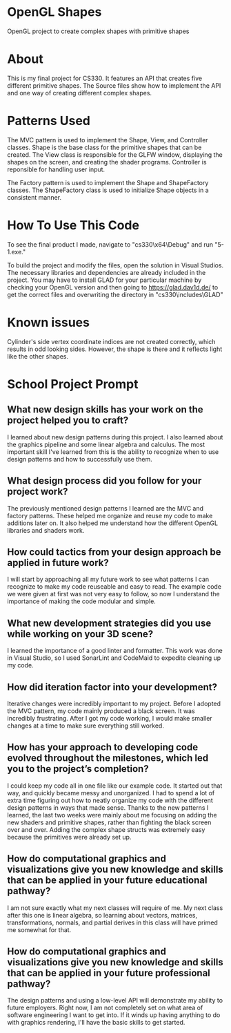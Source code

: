 # OpenGL Shapes
OpenGL project to create complex shapes with primitive shapes

# About
This is my final project for CS330. It features an API that creates five different primitive shapes. The Source files show how to implement the API and one way of creating different complex shapes.

# Patterns Used
The MVC pattern is used to implement the Shape, View, and Controller classes. Shape is the base class for the primitive shapes that can be created. The View class is responsible for the GLFW window, displaying the shapes on the screen, and creating the shader programs. Controller is reponsible for handling user input. 

The Factory pattern is used to implement the Shape and ShapeFactory classes. The ShapeFactory class is used to initialize Shape objects in a consistent manner.

# How To Use This Code
To see the final product I made, navigate to "cs330\x64\Debug" and run "5-1.exe."

To build the project and modify the files, open the solution in Visual Studios. The necessary libraries and dependencies are already included in the project. You may have to install GLAD for your particular machine by checking your OpenGL version and then going to https://glad.dav1d.de/ to get the correct files and overwriting the directory in "cs330\includes\GLAD"

# Known issues
Cylinder's side vertex coordinate indices are not created correctly, which results in odd looking sides. However, the shape is there and it reflects light like the other shapes.

# School Project Prompt

## What new design skills has your work on the project helped you to craft?
I learned about new design patterns during this project. I also learned about the graphics pipeline and some linear algebra and calculus. The most important skill I've learned from this is the ability to recognize when to use design patterns and how to successfully use them.

## What design process did you follow for your project work?
The previously mentioned design patterns I learned are the MVC and factory patterns. These helped me organize and reuse my code to make additions later on. It also helped me understand how the different OpenGL libraries and shaders work. 

## How could tactics from your design approach be applied in future work?
I will start by approaching all my future work to see what patterns I can recognize to make my code reuseable and easy to read. The example code we were given at first was not very easy to follow, so now I understand the importance of making the code modular and simple. 

## What new development strategies did you use while working on your 3D scene?
I learned the importance of a good linter and formatter. This work was done in Visual Studio, so I used SonarLint and CodeMaid to expedite cleaning up my code.

## How did iteration factor into your development?
Iterative changes were incredibly important to my project. Before I adopted the MVC pattern, my code mainly produced a black screen. It was incredibly frustrating. After I got my code working, I would make smaller changes at a time to make sure everything still worked.

## How has your approach to developing code evolved throughout the milestones, which led you to the project’s completion?
I could keep my code all in one file like our example code. It started out that way, and quickly became messy and unorganized. I had to spend a lot of extra time figuring out how to neatly organize my code with the different design patterns in ways that made sense. Thanks to the new patterns I learned, the last two weeks were mainly about me focusing on adding the new shaders and primitive shapes, rather than fighting the black screen over and over. Adding the complex shape structs was extremely easy because the primitives were already set up.

## How do computational graphics and visualizations give you new knowledge and skills that can be applied in your future educational pathway?
I am not sure exactly what my next classes will require of me. My next class after this one is linear algebra, so learning about vectors, matrices, transformations, normals, and partial derives in this class will have primed me somewhat for that.

## How do computational graphics and visualizations give you new knowledge and skills that can be applied in your future professional pathway?
The design patterns and using a low-level API will demonstrate my ability to future employers. Right now, I am not completely set on what area of software engineering I want to get into. If it winds up having anything to do with graphics rendering, I'll have the basic skills to get started.
